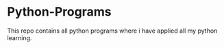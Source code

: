 # Python-Programs
This repo contains all python programs where i have applied all my python learning.
